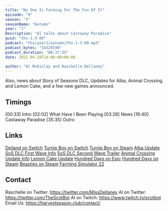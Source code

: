 ```yaml
---
title: "No One Is Farming For The Fun Of It"
episode: "9"
season: "3"
seasonName: "Autumn"
year: "1"
Description: "Al talks about Castaway Paradise"
guid: "ths-1-3-09"
podcast: "ths/year1/autumn/ths-1-3-09.mp3"
podcast_bytes: "54329190"
podcast_duration: "00:37:35"
date: 2021-04-29T14:00:00+00:00

author: "Al McKinlay and Raschelle Dellaney"
---
```


Also, news about Story of Seasons DLC, Updates for Alba, Animal Crossing, and Lemon Cake, and a few new games announced.

## Timings

[00:33] Intro
[02:02] What Have I Been Playing
[03:26] News
[16:40] Castaway Paradise
[35:35] Outro

## Links

[Deiland on Switch](https://www.nintendo.com/games/detail/deiland-pocket-planet-edition-switch/)
[Turnip Boy on Switch](https://www.nintendo.com/games/detail/turnip-boy-commits-tax-evasion-switch/)
[Turnip Boy on Steam](https://store.steampowered.com/app/1205450/Turnip_Boy_Commits_Tax_Evasion/)
[Alba Update](https://twitter.com/WildlifeAlba/status/1385628279693053953)
[SoS DLC First Wave Info](https://twitter.com/XSEEDGames/status/1386100155250839557)
[SoS DLC Second Wave Trailer](https://twitter.com/bokumono_PR/status/1384703442845724675)
[Animal Crossing Update Info](https://www.nintendo.com/whatsnew/detail/2021/may-day-international-museum-day-and-wedding-season-come-to-animal-crossing-new-horizons/)
[Lemon Cake Update](https://twitter.com/EloiseGameDev/status/1386350216216027143)
[Hundred Days on Epic](https://www.epicgames.com/store/en-US/p/hundred-days-winemaking-simulator)
[Hundred Days on Steam](https://store.steampowered.com/app/1042380/Hundred_Days__Winemaking_Simulator/)
[Beasties on Steam](https://store.steampowered.com/app/1592600/Beasties/)
[Farming Simulator 22](https://twitter.com/farmingsim/status/1385156489447448588)


## Contact

Raschelle on Twitter: https://twitter.com/MissDellaney
Al on Twitter: https://twitter.com/TheScotBot
Al on Twitch: https://www.twitch.tv/scotbot
Email Us: https://harvestseason.club/contact/
